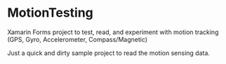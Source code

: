 # MotionTesting
Xamarin Forms project to test, read, and experiment with motion tracking (GPS, Gyro, Accelerometer, Compass/Magnetic) 

Just a quick and dirty sample project to read the motion sensing data. 
